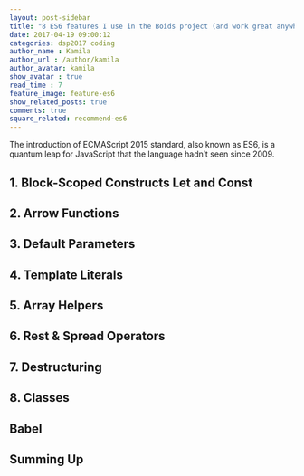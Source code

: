 ```yaml
---
layout: post-sidebar
title: "8 ES6 features I use in the Boids project (and work great anywhere!)"
date: 2017-04-19 09:00:12
categories: dsp2017 coding
author_name : Kamila
author_url : /author/kamila
author_avatar: kamila
show_avatar : true
read_time : 7
feature_image: feature-es6
show_related_posts: true
comments: true
square_related: recommend-es6
---
```

The introduction of ECMAScript 2015 standard, also known as ES6, is a quantum leap for JavaScript that the language hadn’t seen since 2009.

## 1. Block-Scoped Constructs Let and Const


## 2. Arrow Functions


## 3. Default Parameters


## 4. Template Literals 


## 5. Array Helpers


## 6. Rest & Spread Operators


## 7. Destructuring


## 8. Classes


## Babel


## Summing Up

